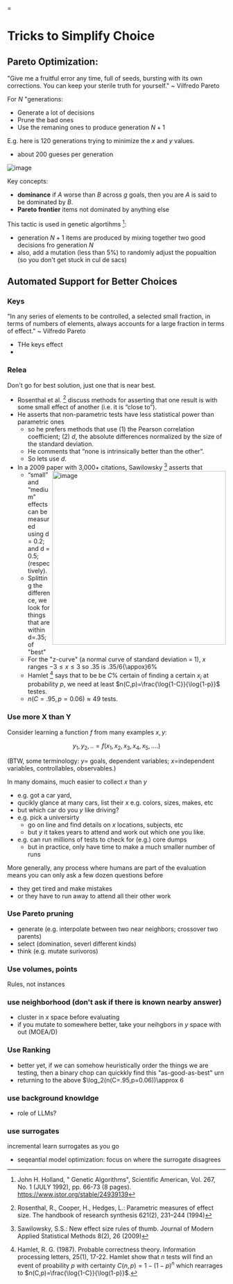 =

# Tricks to Simplify Choice

## Pareto Optimization:

"Give me a fruitful error any time, full of seeds, bursting with its own corrections. You can keep your sterile truth for yourself." ~ Vilfredo Pareto

For $N$ "generations:
- Generate a lot of decisions
- Prune the bad ones
- Use the remaning ones to produce generation $N+1$

E.g. here is 120 generations trying to minimize the $x$ and $y$ values. 
- about 200 gueses per generation
  
![image](https://github.com/txt/aa24/assets/29195/be2c75c7-18b8-4fa0-8838-7e6fbb6f5e0e)

Key concepts:

- **dominance** if $A$ worse than $B$ across $g$ goals, then you are $A$ is said to be dominated by $B$.
- **Pareto frontier** items not dominated by anything else
  
This tactic is used in genetic algortihms [^holland]:
- generation $N+1$ items are  produced by mixing together two good decisions fro generation $N$
- also, add a mutation (less than 5%) to randomly adjust the popualtion (so you don't get stuck in cul de sacs)

[^holland]:  John H. Holland, " Genetic Algorithms", Scientific American, Vol. 267, No. 1 (JULY 1992), pp. 66-73 (8 pages). https://www.jstor.org/stable/24939139

## Automated Support for Better Choices 


### Keys

"In any series of elements to be controlled, a selected small fraction, in terms of numbers of elements, always accounts for a large fraction in terms of effect." ~ Vilfredo Pareto

- THe keys effect
- 
### Relea

Don't go for best solution, just one that is near best.

- Rosenthal et al.  [^rosen]  discuss   methods for asserting that
one result is with some small effect of another (i.e. it is “close to”).
- He asserts that
non-parametric tests have less statistical power than parametric ones
  - so he prefers
methods that 
use (1) the Pearson correlation coefficient;
(2) $d$, the
absolute differences normalized by the size of the standard deviation.
  - He comments that “none is intrinsically better than the other”.
  - So lets use $d$.
- In a 2009 paper with 3,000+ citations,  Sawilowsky [^sawil]   <img width="400" align=right alt="image" src="https://github.com/txt/aa24/assets/29195/6245b588-2317-401d-9847-dbdae094841c"> asserts that
  -  “small” and “medium” effects can be measured using  d = 0.2; and d = 0.5; (respectively).
  - Splitting the difference,  we look for things that are within d=.35; of "best"
  - For the "z-curve" (a normal curve of standard deviation = 1), $x$ ranges $-3 \le x \le 3$ so .35 is .35/6{\appox}6%
  - Hamlet [^hamlet] says that to be be $C$% certain of finding a certain $x_i$ at probability $p$, we need at least 
    $n(C,p)=\frac{\log{1-C}}{\log{1-p}}$ testes.
  - $n(C=.95,p=0.06)\approx 49$ tests.


[^hamlet]:  Hamlet, R. G. (1987). Probable correctness theory. Information processing letters, 25(1), 17-22. Hamlet show that $n$ tests will find an event of proability $p$  with certainty $C(n,p)=1-(1-p)^n$ which rearrages to $n(C,p)=\frac{\log{1-C}}{\log(1-p}}$.



[^rosen]: Rosenthal, R., Cooper, H., Hedges, L.: Parametric measures of effect size. The handbook
of research synthesis 621(2), 231–244 (1994)
[^sawil]: Sawilowsky, S.S.: New effect size rules of thumb. Journal of Modern Applied Statistical
Methods 8(2), 26 (2009)


### Use more X than Y

Consider learning a function $f$ from many examples $x,y$:

$$y_1,y_2,.. = f(x_1,x_2,x_3,x_4,x_5,....)$$

(BTW, some terminology: $y$= goals, dependent variables; $x$=independent variables, controllables, observables.)

In many domains, much easier to collect $x$ than $y$

- e.g. got a car yard,
 - qucikly glance at many cars, list their $x$ e.g. colors, sizes, makes, etc
 - but which car do you $y$ like driving?
- e.g. pick a universirty
     - go on line and find details on $x$ locations, subjects, etc
     - but $y$ it takes years to attend and work out which one you like.
- e.g. can run millions of tests to check for (e.g.) core dumps
  - but in practice, only have time to make a much smaller number of runs

More generally, any process where humans are part of the evaluation means you can only ask a few dozen questions before
- they get tired and make mistakes
- or they have to run away to attend all their other work
  

### Use Pareto pruning
- generate (e.g. interpolate between two near neighbors; crossover two parents)
- select (domination, severl different kinds)
- think (e.g. mutate surivoros)

### Use volumes, points
Rules, not instances

### use neighborhood (don't ask if there is known nearby answer)
- cluster in $x$ space before evaluating
- if you mutate to somewhere better, take your neihgbors in $y$  space with out (MOEA/D) 

### Use Ranking
- better yet, if we can somehow heuristically order the things we are testing, then a binary chop can quickkly find this "as-good-as-best" urn
- returning to the above $\log_2(n(C=.95,p=0.06))\approx 6

### use background knowldge
-  role of LLMs? 

### use surrogates

incremental learn surrogates as you go
-  seqeantial model optimization:  focus on where the surrogate disagrees
